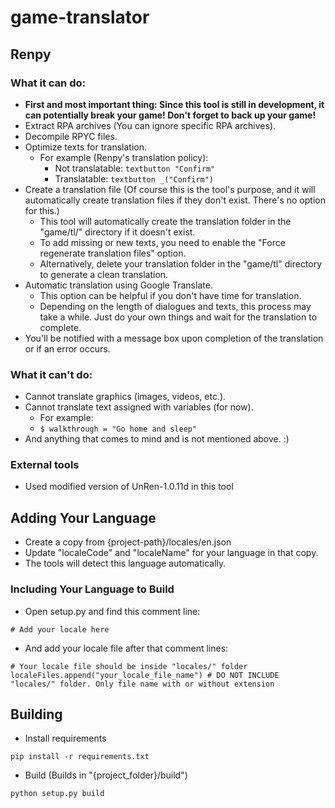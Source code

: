# game-translator

## Renpy

### What it can do:

- **First and most important thing: Since this tool is still in development, it can potentially break your game! Don't forget to back up your game!**
- Extract RPA archives (You can ignore specific RPA archives).
- Decompile RPYC files.
- Optimize texts for translation.
  - For example (Renpy's translation policy):
    - Not translatable: `textbutton "Confirm"`
    - Translatable: `textbutton _("Confirm")`
- Create a translation file (Of course this is the tool's purpose, and it will automatically create translation files if they don't exist. There's no option for this.)
  - This tool will automatically create the translation folder in the "game/tl/" directory if it doesn't exist.
  - To add missing or new texts, you need to enable the "Force regenerate translation files" option.
  - Alternatively, delete your translation folder in the "game/tl" directory to generate a clean translation.
- Automatic translation using Google Translate.
  - This option can be helpful if you don't have time for translation.
  - Depending on the length of dialogues and texts, this process may take a while. Just do your own things and wait for the translation to complete.
- You'll be notified with a message box upon completion of the translation or if an error occurs.

### What it can't do:

- Cannot translate graphics (images, videos, etc.).
- Cannot translate text assigned with variables (for now).
  - For example:
  - `$ walkthrough = "Go home and sleep"`
- And anything that comes to mind and is not mentioned above. :)


### External tools

- Used modified version of UnRen-1.0.11d in this tool

## Adding Your Language

- Create a copy from {project-path}/locales/en.json
- Update "localeCode" and "localeName" for your language in that copy.
- The tools will detect this language automatically.

### Including Your Language to Build

- Open setup.py and find this comment line:

```
# Add your locale here
```

- And add your locale file after that comment lines:

```
# Your locale file should be inside "locales/" folder
localeFiles.append("your_locale_file_name") # DO NOT INCLUDE "locales/" folder. Only file name with or without extension
```


## Building

- Install requirements

```
pip install -r requirements.txt
```

- Build (Builds in "{project_folder}/build")

```
python setup.py build
```